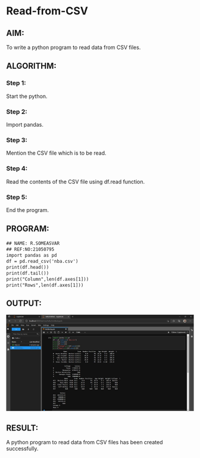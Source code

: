 # Read-from-CSV

## AIM:
To write a python program to read data from CSV files.

## ALGORITHM:
### Step 1:
Start the python.
### Step 2:
Import pandas.
### Step 3:
Mention the CSV file which is to be read.
### Step 4:
Read the contents of the CSV file using df.read function.
### Step 5:
End the program.
## PROGRAM:
~~~
## NAME: R.SOMEASVAR
## REF:NO:21050795
import pandas as pd
df = pd.read_csv('nba.csv')
print(df.head())
print(df.tail())
print("Column",len(df.axes[1]))
print("Rows",len(df.axes[1]))
~~~
## OUTPUT:

![output](./output.jpg)

## RESULT:
A python program to read data from CSV files has been created successfully.
